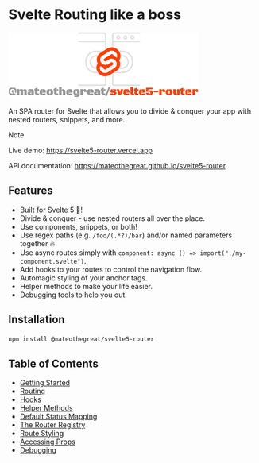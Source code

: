 # Svelte Routing like a boss

![alt text](./image.png)

An SPA router for Svelte that allows you to divide & conquer your app with nested routers, snippets, and more.

> [!NOTE]
> Live demo: <https://svelte5-router.vercel.app>
>
> API documentation: <https://mateothegreat.github.io/svelte5-router>.

## Features

- Built for Svelte 5 🚀!
- Divide & conquer - use nested routers all over the place.
- Use components, snippets, or both!
- Use regex paths (e.g. `/foo/(.*?)/bar`) and/or named parameters together 🔥.
- Use async routes simply with `component: async () => import("./my-component.svelte")`.
- Add hooks to your routes to control the navigation flow.
- Automagic styling of your anchor tags.
- Helper methods to make your life easier.
- Debugging tools to help you out.

## Installation

```bash
npm install @mateothegreat/svelte5-router
```

## Table of Contents

- [Getting Started](./getting-started.md)
- [Routing](./routing.md)
- [Hooks](./hooks.md)
- [Helper Methods](./helper-methods.md)
- [Default Status Mapping](./statuses.md)
- [The Router Registry](./registry.md)
- [Route Styling](./styling.md)
- [Accessing Props](./props.md)
- [Debugging](./debugging.md)
